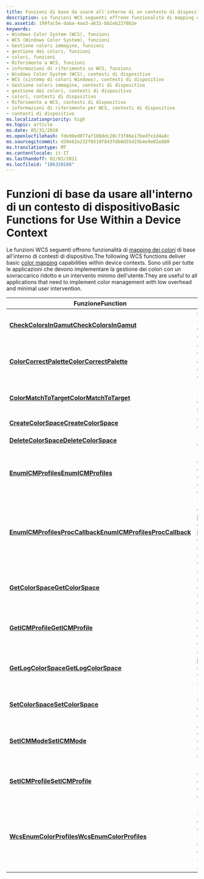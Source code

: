 ```yaml
---
title: Funzioni di base da usare all'interno di un contesto di dispositivo
description: Le funzioni WCS seguenti offrono funzionalità di mapping dei colori di base all'interno di contesti di dispositivo. Sono utili per tutte le applicazioni che devono implementare la gestione dei colori con un sovraccarico ridotto e un intervento minimo dell'utente.
ms.assetid: 199fac5e-daba-4aa3-a631-bb1eb2270b2e
keywords:
- Windows Color System (WCS), funzioni
- WCS (Windows Color System), funzioni
- Gestione colori immagine, funzioni
- gestione dei colori, funzioni
- colori, funzioni
- Riferimento a WCS, funzioni
- informazioni di riferimento su WCS, funzioni
- Windows Color System (WCS), contesti di dispositivo
- WCS (sistema di colori Windows), contesti di dispositivo
- Gestione colori immagine, contesti di dispositivo
- gestione dei colori, contesti di dispositivo
- colori, contesti di dispositivo
- Riferimento a WCS, contesti di dispositivo
- informazioni di riferimento per WCS, contesti di dispositivo
- contesti di dispositivo
ms.localizationpriority: high
ms.topic: article
ms.date: 05/31/2018
ms.openlocfilehash: fde99ed077af108ddc20c73f86e17bedfe1d4a8c
ms.sourcegitcommit: d39e82e232f6510f843fdb8d55d25b4e9e02e880
ms.translationtype: MT
ms.contentlocale: it-IT
ms.lasthandoff: 02/03/2021
ms.locfileid: "106320188"
---
```

# <a name="basic-functions-for-use-within-a-device-context"></a><span data-ttu-id="b5c51-119">Funzioni di base da usare all'interno di un contesto di dispositivo</span><span class="sxs-lookup"><span data-stu-id="b5c51-119">Basic Functions for Use Within a Device Context</span></span>

<span data-ttu-id="b5c51-120">Le funzioni WCS seguenti offrono funzionalità di [mapping dei colori](c.md) di base all'interno di contesti di dispositivo.</span><span class="sxs-lookup"><span data-stu-id="b5c51-120">The following WCS functions deliver basic [color mapping](c.md) capabilities within device contexts.</span></span> <span data-ttu-id="b5c51-121">Sono utili per tutte le applicazioni che devono implementare la gestione dei colori con un sovraccarico ridotto e un intervento minimo dell'utente.</span><span class="sxs-lookup"><span data-stu-id="b5c51-121">They are useful to all applications that need to implement color management with low overhead and minimal user intervention.</span></span>



| <span data-ttu-id="b5c51-122">Funzione</span><span class="sxs-lookup"><span data-stu-id="b5c51-122">Function</span></span>                                                           | <span data-ttu-id="b5c51-123">Descrizione</span><span class="sxs-lookup"><span data-stu-id="b5c51-123">Description</span></span>                                                                                                                                         |
|--------------------------------------------------------------------|-----------------------------------------------------------------------------------------------------------------------------------------------------|
| [<span data-ttu-id="b5c51-124">**CheckColorsInGamut**</span><span class="sxs-lookup"><span data-stu-id="b5c51-124">**CheckColorsInGamut**</span></span>](/windows/desktop/api/Wingdi/nf-wingdi-checkcolorsingamut)                   | <span data-ttu-id="b5c51-125">Controlla se i colori specificati si trovano nel gamut del dispositivo.</span><span class="sxs-lookup"><span data-stu-id="b5c51-125">Checks if given colors are in a device's gamut.</span></span>                                                                                                     |
| [<span data-ttu-id="b5c51-126">**ColorCorrectPalette**</span><span class="sxs-lookup"><span data-stu-id="b5c51-126">**ColorCorrectPalette**</span></span>](/windows/desktop/api/Wingdi/nf-wingdi-colorcorrectpalette)                 | <span data-ttu-id="b5c51-127">Corregge le voci in una tavolozza per un contesto di dispositivo.</span><span class="sxs-lookup"><span data-stu-id="b5c51-127">Corrects the entries in a palette for a device context.</span></span>                                                                                             |
| [<span data-ttu-id="b5c51-128">**ColorMatchToTarget**</span><span class="sxs-lookup"><span data-stu-id="b5c51-128">**ColorMatchToTarget**</span></span>](/windows/desktop/api/Wingdi/nf-wingdi-colormatchtotarget)                   | <span data-ttu-id="b5c51-129">Esegue il mapping dei colori a scopo di anteprima.</span><span class="sxs-lookup"><span data-stu-id="b5c51-129">Performs color mapping for preview purposes.</span></span>                                                                                                        |
| [<span data-ttu-id="b5c51-130">**CreateColorSpace**</span><span class="sxs-lookup"><span data-stu-id="b5c51-130">**CreateColorSpace**</span></span>](/windows/desktop/api/Wingdi/nf-wingdi-createcolorspacea)                       | <span data-ttu-id="b5c51-131">Crea uno spazio colore.</span><span class="sxs-lookup"><span data-stu-id="b5c51-131">Creates a color space.</span></span>                                                                                                                              |
| [<span data-ttu-id="b5c51-132">**DeleteColorSpace**</span><span class="sxs-lookup"><span data-stu-id="b5c51-132">**DeleteColorSpace**</span></span>](/windows/desktop/api/Wingdi/nf-wingdi-deletecolorspace)                       | <span data-ttu-id="b5c51-133">Elimina uno spazio colore.</span><span class="sxs-lookup"><span data-stu-id="b5c51-133">Deletes a color space.</span></span>                                                                                                                              |
| [<span data-ttu-id="b5c51-134">**EnumICMProfiles**</span><span class="sxs-lookup"><span data-stu-id="b5c51-134">**EnumICMProfiles**</span></span>](/windows/desktop/api/Wingdi/nf-wingdi-enumicmprofilesa)                         | <span data-ttu-id="b5c51-135">Enumera i profili dei colori di output disponibili per un determinato contesto di dispositivo.</span><span class="sxs-lookup"><span data-stu-id="b5c51-135">Enumerates output color profiles available for a given device context.</span></span>                                                                              |
| [<span data-ttu-id="b5c51-136">**EnumICMProfilesProcCallback**</span><span class="sxs-lookup"><span data-stu-id="b5c51-136">**EnumICMProfilesProcCallback**</span></span>](/windows/desktop/api/Wingdi/) | <span data-ttu-id="b5c51-137">Funzione di callback definita dall'applicazione per [**EnumICMProfiles**](/windows/desktop/api/Wingdi/nf-wingdi-enumicmprofilesa).</span><span class="sxs-lookup"><span data-stu-id="b5c51-137">Application-defined callback function for [**EnumICMProfiles**](/windows/desktop/api/Wingdi/nf-wingdi-enumicmprofilesa).</span></span> <span data-ttu-id="b5c51-138">Il nome di questa funzione viene definito anche dall'applicazione.</span><span class="sxs-lookup"><span data-stu-id="b5c51-138">The name of this function is also defined by the application.</span></span> |
| [<span data-ttu-id="b5c51-139">**GetColorSpace**</span><span class="sxs-lookup"><span data-stu-id="b5c51-139">**GetColorSpace**</span></span>](/windows/win32/api/wingdi/nf-wingdi-getcolorspace) | <span data-ttu-id="b5c51-140">Ottiene lo spazio del colore di input corrente in un contesto di dispositivo.</span><span class="sxs-lookup"><span data-stu-id="b5c51-140">Gets the current input color space in a device context.</span></span> |
| [<span data-ttu-id="b5c51-141">**GetICMProfile**</span><span class="sxs-lookup"><span data-stu-id="b5c51-141">**GetICMProfile**</span></span>](/windows/desktop/api/Wingdi/nf-wingdi-geticmprofilea)                             | <span data-ttu-id="b5c51-142">Ottiene il profilo del colore di output corrente di un contesto di dispositivo.</span><span class="sxs-lookup"><span data-stu-id="b5c51-142">Gets the current output color profile of a device context.</span></span>                                                                                          |
| [<span data-ttu-id="b5c51-143">**GetLogColorSpace**</span><span class="sxs-lookup"><span data-stu-id="b5c51-143">**GetLogColorSpace**</span></span>](/windows/desktop/api/Wingdi/nf-wingdi-getlogcolorspacea)                       | <span data-ttu-id="b5c51-144">Ottiene la struttura [**LOGCOLORSPACE**](/windows/desktop/api/Wingdi/ns-wingdi-taglogcolorspacea) di un contesto di dispositivo.</span><span class="sxs-lookup"><span data-stu-id="b5c51-144">Gets the [**LOGCOLORSPACE**](/windows/desktop/api/Wingdi/ns-wingdi-taglogcolorspacea) structure of a device context.</span></span>                                                                      |
| [<span data-ttu-id="b5c51-145">**SetColorSpace**</span><span class="sxs-lookup"><span data-stu-id="b5c51-145">**SetColorSpace**</span></span>](/windows/desktop/api/Wingdi/nf-wingdi-setcolorspace)                             | <span data-ttu-id="b5c51-146">Imposta lo spazio colore di input di un contesto di dispositivo.</span><span class="sxs-lookup"><span data-stu-id="b5c51-146">Sets a device context's input color space.</span></span>                                                                                                          |
| [<span data-ttu-id="b5c51-147">**SetICMMode**</span><span class="sxs-lookup"><span data-stu-id="b5c51-147">**SetICMMode**</span></span>](/windows/desktop/api/Wingdi/nf-wingdi-seticmmode)                                   | <span data-ttu-id="b5c51-148">Attiva o disattiva la gestione dei colori in un contesto di dispositivo.</span><span class="sxs-lookup"><span data-stu-id="b5c51-148">Turns color management on or off in a device context.</span></span>                                                                                               |
| [<span data-ttu-id="b5c51-149">**SetICMProfile**</span><span class="sxs-lookup"><span data-stu-id="b5c51-149">**SetICMProfile**</span></span>](/windows/desktop/api/Wingdi/nf-wingdi-seticmprofilea)                             | <span data-ttu-id="b5c51-150">Imposta il profilo del colore di output per un contesto di dispositivo specificato.</span><span class="sxs-lookup"><span data-stu-id="b5c51-150">Sets the output color profile for a given device context.</span></span>                                                                                           |
| [<span data-ttu-id="b5c51-151">**WcsEnumColorProfiles**</span><span class="sxs-lookup"><span data-stu-id="b5c51-151">**WcsEnumColorProfiles**</span></span>](/windows/win32/api/icm/nf-icm-wcsenumcolorprofiles)               | <span data-ttu-id="b5c51-152">Enumera tutti i profili colori che soddisfano i criteri di enumerazione nell'ambito di gestione del profilo specificato.</span><span class="sxs-lookup"><span data-stu-id="b5c51-152">Enumerates all color profiles that satisfy the enumeration criteria in the specified profile management scope.</span></span>                                      |



 

 

 




